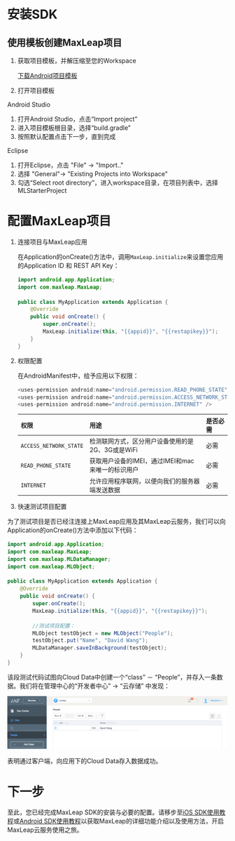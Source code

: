#	安装SDK

##	使用模板创建MaxLeap项目

1.	获取项目模板，并解压缩至您的Workspace
		
	<a class="download-sdk" href="https://raw.githubusercontent.com/LeapAppServices/LAS-SDK-Release/master/Android/v0.6/LASStarterProject.zip">下载Android项目模板</a>
	
2.	打开项目模板

Android Studio 

1. 	打开Android Studio，点击“Import project”
2. 	进入项目模板根目录，选择“build.gradle”
3. 	按照默认配置点击下一步，直到完成 

Eclipse
	
1.	打开Eclipse，点击 "File" -> "Import.." 
2. 	选择 "General"-> "Existing Projects into Workspace"
3. 	勾选“Select root directory”，进入workspace目录，在项目列表中，选择MLStarterProject
	
#	配置MaxLeap项目

1. 连接项目与MaxLeap应用
	
	在Application的onCreate()方法中，调用`MaxLeap.initialize`来设置您应用的Application ID 和 REST API Key：
	
	```java
	import android.app.Application;
	import com.maxleap.MaxLeap;

	public class MyApplication extends Application {
	    @Override
	    public void onCreate() {
	        super.onCreate();
	        MaxLeap.initialize(this, "{{appid}}", "{{restapikey}}");
	    }
	}
	```
	
2. 权限配置

	在AndroidManifest中，给予应用以下权限：
	
	```java
	<uses-permission android:name="android.permission.READ_PHONE_STATE" />
   	<uses-permission android:name="android.permission.ACCESS_NETWORK_STATE" />
   	<uses-permission android:name="android.permission.INTERNET" />
    ```
	
	权限|用途|是否必需
	---|---|---
	`ACCESS_NETWORK_STATE`|		检测联网方式，区分用户设备使用的是2G、3G或是WiFi| 必需
	`READ_PHONE_STATE`| 	获取用户设备的IMEI，通过IMEI和mac来唯一的标识用户| 必需
	`INTERNET`| 	允许应用程序联网，以便向我们的服务器端发送数据| 必需
	
3. 快速测试项目配置

为了测试项目是否已经注连接上MaxLeap应用及其MaxLeap云服务，我们可以向Application的onCreate()方法中添加以下代码：

```java
import android.app.Application;
import com.maxleap.MaxLeap;
import com.maxleap.MLDataManager;
import com.maxleap.MLObject;

public class MyApplication extends Application {
    @Override
    public void onCreate() {
        super.onCreate();
        MaxLeap.initialize(this, "{{appid}}", "{{restapikey}}");
        
        //测试项目配置：
        MLObject testObject = new MLObject("People");
        testObject.put("Name", "David Wang");
        MLDataManager.saveInBackground(testObject);
    }
}
```

该段测试代码试图向Cloud Data中创建一个“class” － “People”，并存入一条数据。我们将在管理中心的“开发者中心” -> “云存储” 中发现：

![imgSDKQSTestAddObj](../../../images/imgSDKQSTestAddObj.png)

表明通过客户端，向应用下的Cloud Data存入数据成功。

# 下一步
至此，您已经完成MaxLeap SDK的安装与必要的配置。请移步至[iOS SDK使用教程](ML_DOCS_GUIDE_LINK_PLACEHOLDER_IOS)或[Android SDK使用教程](ML_DOCS_GUIDE_LINK_PLACEHOLDER_ANDROID)以获取MaxLeap的详细功能介绍以及使用方法，开启MaxLeap云服务使用之旅。